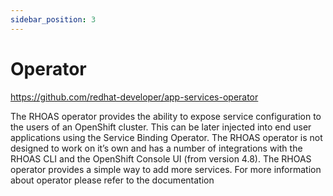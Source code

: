 ```yaml
---
sidebar_position: 3
---
```


# Operator

https://github.com/redhat-developer/app-services-operator

The RHOAS operator provides the ability to expose service configuration to the users of an OpenShift cluster. This can be later injected into end user applications using the Service Binding Operator. The RHOAS operator is not designed to work on it’s own and has a number of integrations with the RHOAS CLI and the OpenShift Console UI (from version 4.8). The RHOAS operator provides a simple way to add more services. For more information about operator please refer to the documentation